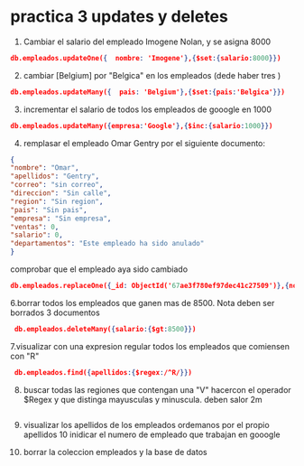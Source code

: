 # practica 3 updates y deletes

1. Cambiar el salario del empleado Imogene Nolan, y se asigna 8000
```json 
db.empleados.updateOne({  nombre: 'Imogene'},{$set:{salario:8000}})
```

2. cambiar [Belgium] por "Belgica" en los empleados (dede haber tres )
```json 
db.empleados.updateMany({  pais: 'Belgium'},{$set:{pais:'Belgica'}})
```

3. incrementar el salario de todos los empleados de gooogle en 1000
```json 
db.empleados.updateMany({empresa:'Google'},{$inc:{salario:1000}})
```
4. remplasar el empleado Omar Gentry por el siguiente documento: 
```json
{
"nombre": "Omar",
"apellidos": "Gentry",
"correo": "sin correo",
"direccion": "Sin calle",
"region": "Sin region",
"pais": "Sin pais",
"empresa": "Sin empresa",
"ventas": 0,
"salario": 0,
"departamentos": "Este empleado ha sido anulado"
}

``` 
comprobar que el empleado aya sido cambiado 
```json 
db.empleados.replaceOne({_id: ObjectId('67ae3f780ef97dec41c27509')},{nombre: "Omar", apellidos: "Gentry", correo: "sin correo", direccion: "Sin calle", region: "Sin region", pais: "Sin pais",empresa: "Sin empresa",ventas: 0,salario: 0,departamentos: "Este empleado ha sido anulado"})
```

6.borrar todos los empleados que ganen mas de 8500.  Nota deben ser borrados 3 documentos
```json 
 db.empleados.deleteMany({salario:{$gt:8500}})
```
7.visualizar con una expresion regular todos los empleados que comiensen con "R"
```json
 db.empleados.find({apellidos:{$regex:/^R/}})
```

8. buscar todas las regiones que contengan una "V"  hacercon el operador $Regex y que  distinga
mayusculas y minuscula. deben salor 2m
```json

```
9. visualizar los apellidos de los empleados ordemanos por el propio apellidos
10 inidicar el numero de empleado que trabajan en gooogle 

11. borrar la coleccion empleados y la base de datos 



